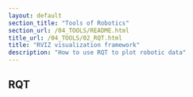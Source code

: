 ```yaml
---
layout: default
section_title: "Tools of Robotics"
section_url: /04_TOOLS/README.html
title_url: /04_TOOLS/02_RQT.html
title: "RVIZ visualization framework"
description: "How to use RQT to plot robotic data"
---
```


## RQT